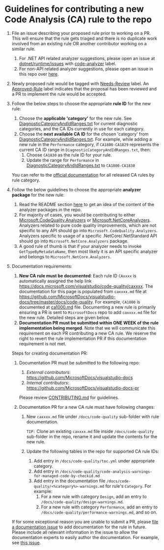 ﻿Guidelines for contributing a new Code Analysis (CA) rule to the repo
=================================================================

1. File an issue describing your proposed rule prior to working on a PR. This will ensure that the rule gets triaged and there is no duplicate work involved from an existing rule OR another contributor working on a similar rule.
   1. For .NET API related analyzer suggestions, please open an issue at [dotnet/runtime/issues](https://github.com/dotnet/runtime/issues?q=is%3Aissue+is%3Aopen+sort%3Aupdated-desc) with [code-analyzer](https://github.com/dotnet/runtime/issues?q=is%3Aopen+is%3Aissue+label%3Acode-analyzer+sort%3Aupdated-desc) label.
   2. For non-API related analyzer suggestions, please open an issue in this repo over [here](https://github.com/dotnet/roslyn-analyzers/issues/new?template=suggest-a-new-rule.md).

2. Newly proposed rule would be tagged with [Needs-Review](https://github.com/dotnet/roslyn-analyzers/labels/Needs-Review) label. An [Approved-Rule](https://github.com/dotnet/roslyn-analyzers/labels/Approved-Rule) label indicates that the proposal has been reviewed and a PR to implement the rule would be accepted.

3. Follow the below steps to choose the appropriate **rule ID** for the new rule:

   1. Choose the **applicable 'category'** for the new rule. See [DiagnosticCategoryAndIdRanges.txt](.//src//Utilities//Compiler//DiagnosticCategoryAndIdRanges.txt) for current diagnostic categories, and the CA IDs currently in use for each category.
   2. Choose the **next available CA ID** for the chosen 'category' from [DiagnosticCategoryAndIdRanges.txt](.//src//Utilities//Compiler//DiagnosticCategoryAndIdRanges.txt).
      For example, while adding a new rule in the `Performance` category, if `CA1800-CA1829` represents the current CA ID range in `DiagnosticCategoryAndIdRanges.txt`, then:
      1. Choose `CA1830` as the rule ID for your rule.
      2. Update the range for `Performance` in [DiagnosticCategoryAndIdRanges.txt](.//src//Utilities//Compiler//DiagnosticCategoryAndIdRanges.txt) to `CA1800-CA1830`

   You can refer to the [official documentation](https://docs.microsoft.com/visualstudio/code-quality/code-analysis-for-managed-code-warnings) for all released CA rules by rule category.

4. Follow the below guidelines to choose the appropriate **analyzer package** for the new rule:

   1. Read the README section [here](https://github.com/dotnet/roslyn-analyzers#the-following-are-subpackages-or-nuget-dependencies-that-are-automatically-installed-when-you-install-the-microsoftcodeanalysisfxcopanalyzers-package) to get an idea of the content of the analyzer packages in the repo.
   2. For majority of cases, you would be contributing to either [Microsoft.CodeQuality.Analyzers](https://github.com/dotnet/roslyn-analyzers#microsoftcodequalityanalyzers) or [Microsoft.NetCoreAnalyzers](https://github.com/dotnet/roslyn-analyzers#microsoftnetcoreanalyzers). Analyzers related to pure code quality improvements, which are not specific to any API should go into `Microsoft.CodeQuality.Analyzers`. Analyzers specific to usage of a specific .NetCore/.NetStandard API should go into `Microsoft.NetCore.Analyzers` package.
   3. A good rule of thumb is that if your analyzer needs to invoke `GetTypeByMetadataName`, then most likely it is an API specific analyzer and belongs to `Microsoft.NetCore.Analyzers`.

5. Documentation requirements:
   1. **New CA rule must be documented**: Each rule ID `CAxxxx` is automatically assigned the help link https://docs.microsoft.com/visualstudio/code-quality/caxxxx. The documentation for this page is populated from `caxxxx.md` file at https://github.com/MicrosoftDocs/visualstudio-docs/tree/master/docs/code-quality. For example, `CA1000` is documented at [ca1000.md](https://github.com/MicrosoftDocs/visualstudio-docs/blob/master/docs/code-quality/ca1000.md) file. Documenting a new rule is primarily ensuring a PR is sent to `MicrosoftDocs` repo to add `caxxxx.md` file for the new rule. Detailed steps are given below.
   2. **Documentation PR must be submitted within ONE WEEK of the rule implementation being merged**. Note that we will communicate this requirement on each PR contributing a new CA rule. We reserve the right to revert the rule implementation PR if this documentation requirement is not met.
   
   Steps for creating documentation PR:
   
   1. Documentation PR must be submitted to the following repo:
      1. _External contributors_: https://github.com/MicrosoftDocs/visualstudio-docs
      2. _Internal contributors_: https://github.com/MicrosoftDocs/visualstudio-docs-pr
      
      Please review [CONTRIBUTING.md](https://github.com/MicrosoftDocs/visualstudio-docs/blob/master/CONTRIBUTING.md) for guidelines.
   2. Documentation PR for a new CA rule must have following changes:
      1. New `caxxxx.md` file under `/docs/code-quality` sub-folder with rule documentation.
         
         `TIP:` Clone an existing `caxxxx.md` file inside `/docs/code-quality` sub-folder in the repo, rename it and update the contents for the new rule.
      2. Update the following tables in the repo for supported CA rule IDs:
         1. Add entry in `/docs/code-quality/toc.yml` under appropriate category.
         2. Add entry in `/docs/code-quality/code-analysis-warnings-for-managed-code-by-checkid.md`
         3. Add entry in the documentation file `/docs/code-quality/<%category%>-warnings.md` for rule's `Category`. For example:
            1. For a new rule with category `Design`, add an entry to `/docs/code-quality/design-warnings.md`.
            2. For a new rule with category `Performance`, add an entry to `/docs/code-quality/performance-warnings.md`, and so on.
    
   If for some exceptional reason you are unable to submit a PR, please [file a documentation issue](https://github.com/MicrosoftDocs/visualstudio-docs/issues) to add documentation for the rule in future. Please include all relevant information in the issue to allow the documentation experts to easily author the documentation. For example, see [this issue](https://github.com/MicrosoftDocs/visualstudio-docs/issues/3454).
